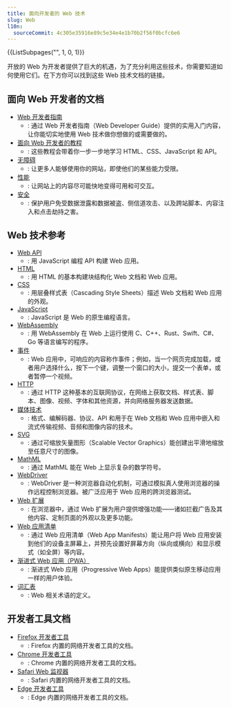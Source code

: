 ```yaml
---
title: 面向开发者的 Web 技术
slug: Web
l10n:
  sourceCommit: 4c305e35916e89c5e34e4e1b70b2f56f0bcfc6e6
---
```


<section id="Quick_links">
  {{ListSubpages("", 1, 0, 1)}}
</section>

开放的 Web 为开发者提供了巨大的机遇，为了充分利用这些技术，你需要知道如何使用它们。在下方你可以找到这些 Web 技术文档的链接。

## 面向 Web 开发者的文档

- [Web 开发者指南](/zh-CN/docs/Web/Guide)
  - : 通过 Web 开发者指南（Web Developer Guide）提供的实用入门内容，让你能切实地使用 Web 技术做你想做的或需要做的。
- [面向 Web 开发者的教程](/zh-CN/docs/Web/Tutorials)
  - : 这些教程会带着你一步一步地学习 HTML、CSS、JavaScript 和 API。
- [无障碍](/zh-CN/docs/Web/Accessibility)
  - : 让更多人能够使用你的网站，即使他们的某些能力受限。
- [性能](/zh-CN/docs/Web/Performance)
  - : 让网站上的内容尽可能快地变得可用和可交互。
- [安全](/zh-CN/docs/Web/Security)
  - : 保护用户免受数据泄露和数据被盗、侧信道攻击、以及跨站脚本、内容注入和点击劫持之害。

## Web 技术参考

- [Web API](/zh-CN/docs/Web/API)
  - : 用 JavaScript 编程 API 构建 Web 应用。
- [HTML](/zh-CN/docs/Web/HTML)
  - : 用 HTML 的基本构建块结构化 Web 文档和 Web 应用。
- [CSS](/zh-CN/docs/Web/CSS)
  - : 用层叠样式表（Cascading Style Sheets）描述 Web 文档和 Web 应用的外观。
- [JavaScript](/zh-CN/docs/Web/JavaScript)
  - : JavaScript 是 Web 的原生编程语言。
- [WebAssembly](/zh-CN/docs/WebAssembly)
  - : 用 WebAssembly 在 Web 上运行使用 C、C++、Rust、Swift、C#、Go 等语言编写的程序。
- [事件](/zh-CN/docs/Web/Events)
  - : Web 应用中，可响应的内容称作事件；例如，当一个网页完成加载，或者用户选择什么，按下一个键，调整一个窗口的大小，提交一个表单，或者暂停一个视频。
- [HTTP](/zh-CN/docs/Web/HTTP)
  - : 通过 HTTP 这种基本的互联网协议，在网络上获取文档、样式表、脚本、图像、视频、字体和其他资源，并向网络服务器发送数据。
- [媒体技术](/zh-CN/docs/Web/Media)
  - : 格式、编解码器、协议、API 和用于在 Web 文档和 Web 应用中嵌入和流式传输视频、音频和图像内容的技术。
- [SVG](/zh-CN/docs/Web/SVG)
  - : 通过可缩放矢量图形（Scalable Vector Graphics）能创建出平滑地缩放至任意尺寸的图像。
- [MathML](/zh-CN/docs/Web/MathML)
  - : 通过 MathML 能在 Web 上显示复杂的数学符号。
- [WebDriver](/zh-CN/docs/Web/WebDriver)
  - : WebDriver 是一种浏览器自动化机制，可通过模拟真人使用浏览器的操作远程控制浏览器。被广泛应用于 Web 应用的跨浏览器测试。
- [Web 扩展](/zh-CN/docs/Mozilla/Add-ons/WebExtensions)
  - : 在浏览器中，通过 Web 扩展为用户提供增强功能——诸如拦截广告及其他内容、定制页面的外观以及更多功能。
- [Web 应用清单](/zh-CN/docs/Web/Manifest)
  - : 通过 Web 应用清单（Web App Manifests）能让用户将 Web 应用安装到他们的设备主屏幕上，并预先设置好屏幕方向（纵向或横向）和显示模式（如全屏）等内容。
- [渐进式 Web 应用（PWA）](/zh-CN/docs/Web/Progressive_web_apps)
  - : 渐进式 Web 应用（Progressive Web Apps）能提供类似原生移动应用一样的用户体验。
- [词汇表](/zh-CN/docs/Glossary)
  - : Web 相关术语的定义。

## 开发者工具文档

- [Firefox 开发者工具](https://firefox-source-docs.mozilla.org/devtools-user/index.html)
  - : Firefox 内置的网络开发者工具的文档。
- [Chrome 开发者工具](https://developer.chrome.com/docs/devtools/)
  - : Chrome 内置的网络开发者工具的文档。
- [Safari Web 监视器](https://webkit.org/web-inspector/)
  - : Safari 内置的网络开发者工具的文档。
- [Edge 开发者工具](https://docs.microsoft.com/en-us/microsoft-edge/devtools-guide-chromium/landing/)
  - : Edge 内置的网络开发者工具的文档。
